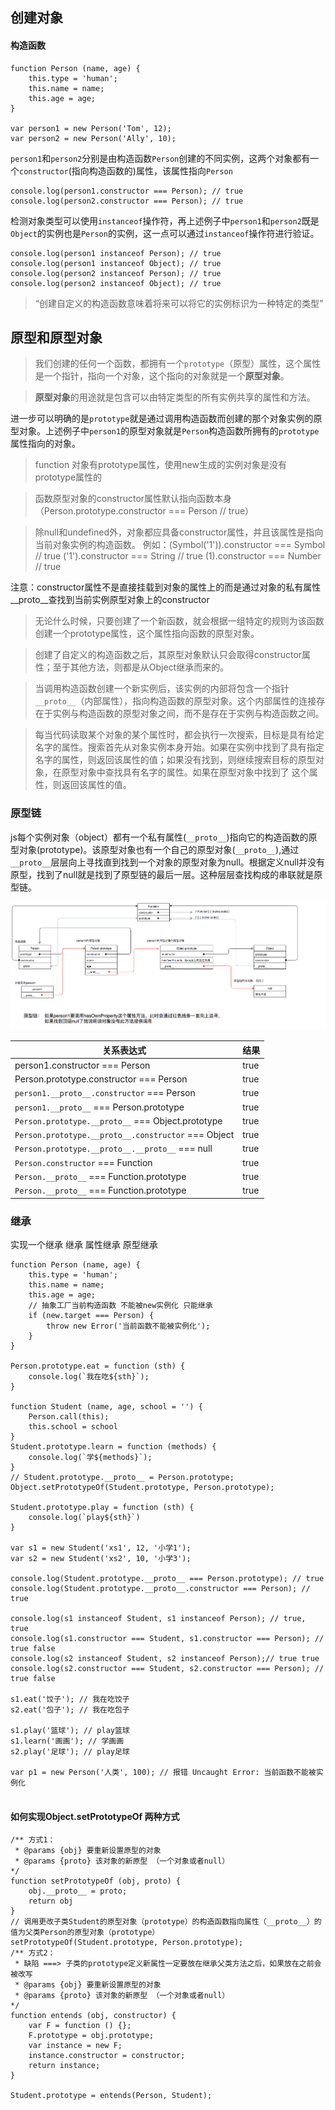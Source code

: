 ## 创建对象
#### 构造函数 
```
function Person (name, age) {
	this.type = 'human';
	this.name = name;
	this.age = age;
}

var person1 = new Person('Tom', 12);
var person2 = new Person('Ally', 10);

```
`person1`和`person2`分别是由构造函数`Person`创建的不同实例，这两个对象都有一个`constructor`(指向构造函数的)属性，该属性指向`Person`

```
console.log(person1.constructor === Person); // true
console.log(person2.constructor === Person); // true

```

检测对象类型可以使用`instanceof`操作符，再上述例子中`person1`和`person2`既是`Object`的实例也是`Person`的实例，这一点可以通过`instanceof`操作符进行验证。
```
console.log(person1 instanceof Person); // true
console.log(person1 instanceof Object); // true
console.log(person2 instanceof Person); // true
console.log(person2 instanceof Object); // true

```

> “创建自定义的构造函数意味着将来可以将它的实例标识为一种特定的类型”






## 原型和原型对象

> 我们创建的任何一个函数，都拥有一个`prototype`（原型）属性，这个属性是一个指针，指向一个对象，这个指向的对象就是一个**原型对象**。

> **原型对象**的用途就是包含可以由特定类型的所有实例共享的属性和方法。

进一步可以明确的是`prototype`就是通过调用构造函数而创建的那个对象实例的原型对象。上述例子中`person1`的原型对象就是`Person`构造函数所拥有的`prototype`属性指向的对象。

> function 对象有prototype属性，使用new生成的实例对象是没有prototype属性的

> 函数原型对象的constructor属性默认指向函数本身 （Person.prototype.constructor === Person // true）

> 除null和undefined外，对象都应具备constructor属性，并且该属性是指向当前对象实例的构造函数。 例如：(Symbol('1')).constructor === Symbol // true
('1').constructor === String // true 
(1).constructor === Number // true 

注意：constructor属性不是直接挂载到对象的属性上的而是通过对象的私有属性__proto__查找到当前实例原型对象上的constructor

> 无论什么时候，只要创建了一个新函数，就会根据一组特定的规则为该函数创建一个prototype属性，这个属性指向函数的原型对象。

> 创建了自定义的构造函数之后，其原型对象默认只会取得constructor属性；至于其他方法，则都是从Object继承而来的。

> 当调用构造函数创建一个新实例后，该实例的内部将包含一个指针`__proto__`（内部属性），指向构造函数的原型对象。这个内部属性的连接存在于实例与构造函数的原型对象之间，而不是存在于实例与构造函数之间。

> 每当代码读取某个对象的某个属性时，都会执行一次搜索，目标是具有给定名字的属性。搜索首先从对象实例本身开始。如果在实例中找到了具有指定
名字的属性，则返回该属性的值；如果没有找到，则继续搜索目标的原型对象，在原型对象中查找具有名字的属性。如果在原型对象中找到了
这个属性，则返回该属性的值。




### 原型链
js每个实例对象（object）都有一个私有属性(`__proto__`)指向它的构造函数的原型对象(prototype)。该原型对象也有一个自己的原型对象(`__proto__`),通过`__proto__`层层向上寻找直到找到一个对象的原型对象为null。根据定义null并没有原型，找到了null就是找到了原型链的最后一层。这种层层查找构成的串联就是原型链。

![原型图示](https://raw.githubusercontent.com/Tadini/fornote-images/master/gitnote2/2020/01/16/1579163143890-1579163143892.png)

|关系表达式|结果|
|-|-|
|person1.constructor === Person|true|
|Person.prototype.constructor === Person| true|
|`person1.__proto__.constructor` === Person| true|
|`person1.__proto__` === Person.prototype| true|
|`Person.prototype.__proto__` === Object.prototype| true|
|`Person.prototype.__proto__.constructor` === Object| true|
|`Person.prototype.__proto__.__proto__` === null| true|
|`Person.constructor` === Function| true|
|`Person.__proto__` === Function.prototype| true|
|`Person.__proto__` === Function.prototype| true|

### 继承
实现一个继承 继承 属性继承 原型继承
```
function Person (name, age) {
	this.type = 'human';
	this.name = name;
	this.age = age;
	// 抽象工厂当前构造函数 不能被new实例化 只能继承
	if (new.target === Person) {
		throw new Error('当前函数不能被实例化');
	}
}

Person.prototype.eat = function (sth) {
	console.log(`我在吃${sth}`);
}

function Student (name, age, school = '') {
	Person.call(this);
	this.school = school
}
Student.prototype.learn = function (methods) {
	console.log(`学${methods}`);
}
// Student.prototype.__proto__ = Person.prototype;
Object.setPrototypeOf(Student.prototype, Person.prototype);

Student.prototype.play = function (sth) {
	console.log(`play${sth}`)
}

var s1 = new Student('xs1', 12, '小学1');
var s2 = new Student('xs2', 10, '小学3');

console.log(Student.prototype.__proto__ === Person.prototype); // true
console.log(Student.prototype.__proto__.constructor === Person); // true

console.log(s1 instanceof Student, s1 instanceof Person); // true, true
console.log(s1.constructor === Student, s1.constructor === Person); // true false
console.log(s2 instanceof Student, s2 instanceof Person);// true true
console.log(s2.constructor === Student, s2.constructor === Person); // true false

s1.eat('饺子'); // 我在吃饺子
s2.eat('包子'); // 我在吃包子

s1.play('篮球'); // play篮球
s1.learn('画画'); // 学画画
s2.play('足球'); // play足球

var p1 = new Person('人类', 100); // 报错 Uncaught Error: 当前函数不能被实例化


```

#### 如何实现Object.setPrototypeOf 两种方式
```
/** 方式1：
 * @params {obj} 要重新设置原型的对象
 * @params {proto} 该对象的新原型 （一个对象或者null）
*/
function setPrototypeOf (obj, proto) {
	obj.__proto__ = proto;
	return obj
}
// 调用更改子类Student的原型对象（prototype）的构造函数指向属性（__proto__）的值为父类Person的原型对象（prototype）
setPrototypeOf(Student.prototype, Person.prototype);
/** 方式2：
 * 缺陷 ===> 子类的prototype定义新属性一定要放在继承父类方法之后，如果放在之前会被改写
 * @params {obj} 要重新设置原型的对象
 * @params {proto} 该对象的新原型 （一个对象或者null）
*/
function entends (obj, constructor) {
	var F = function () {};
	F.prototype = obj.prototype;
	var instance = new F;
	instance.constructor = constructor;
	return instance;
}

Student.prototype = entends(Person, Student);

```

